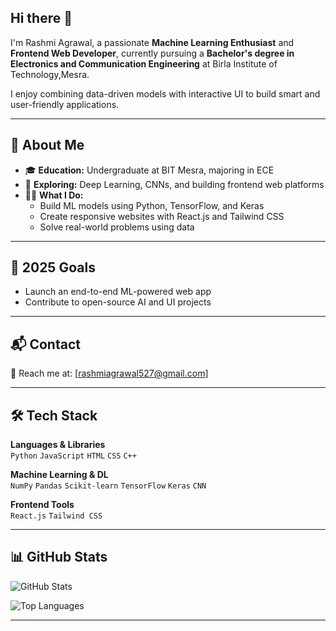 ## Hi there 👋

I'm Rashmi Agrawal, a passionate **Machine Learning Enthusiast** and **Frontend Web Developer**, currently pursuing a **Bachelor's degree in Electronics and Communication Engineering** at Birla Institute of Technology,Mesra.

I enjoy combining data-driven models with interactive UI to build smart and user-friendly applications.

---

## 💼 About Me

- 🎓 **Education:** Undergraduate at BIT Mesra, majoring in ECE  
- 🧠 **Exploring:** Deep Learning, CNNs, and building frontend web platforms  
- 🧑‍💻 **What I Do:**  
  - Build ML models using Python, TensorFlow, and Keras  
  - Create responsive websites with React.js and Tailwind CSS  
  - Solve real-world problems using data  

---

## 🎯 2025 Goals

- Launch an end-to-end ML-powered web app    
- Contribute to open-source AI and UI projects  

---

## 📬 Contact

📧 Reach me at: [rashmiagrawal527@gmail.com]  

---

## 🛠️ Tech Stack

**Languages & Libraries**  
`Python` `JavaScript` `HTML` `CSS` `C++`  

**Machine Learning & DL**  
`NumPy` `Pandas` `Scikit-learn` `TensorFlow` `Keras` `CNN`  

**Frontend Tools**  
`React.js` `Tailwind CSS` 

---

## 📊 GitHub Stats

![GitHub Stats](https://github-readme-stats.vercel.app/api?username=RashmiAg27&show_icons=true&theme=radical)

![Top Languages](https://github-readme-stats.vercel.app/api/top-langs/?username=RashmiAg27&layout=compact&theme=radical)

---


<!--
**RashmiAg27/RashmiAg27** is a ✨ _special_ ✨ repository because its `README.md` (this file) appears on your GitHub profile.

Here are some ideas to get you started:

- 🔭 I’m currently working on ...
- 🌱 I’m currently learning ...
- 👯 I’m looking to collaborate on ...
- 🤔 I’m looking for help with ...
- 💬 Ask me about ...
- 📫 How to reach me: ...
- 😄 Pronouns: ...
- ⚡ Fun fact: ...
-->
